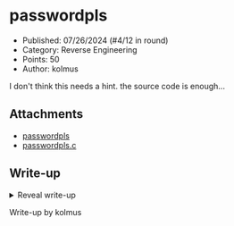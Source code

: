 # passwordpls

- Published: 07/26/2024 (#4/12 in round)
- Category: Reverse Engineering
- Points: 50
- Author: kolmus

I don't think this needs a hint. the source code is enough...

## Attachments

- [passwordpls](./passwordpls)
- [passwordpls.c](./passwordpls.c)

## Write-up

<details>
<summary>Reveal write-up</summary>

Simply reverse the operations done to the input before it's checked.

- Xor the hardcoded value with the key
- Reverse
- Subtract 1 from each byte
- Enter the result as the password

Below are intended solve scripts (First one is by Kolmus; second one is by Vipin)

```python
value = "P8Va2Q04yV4SiW8l79fCg1i6"
key = "dvdYRiiR66r6X3XXSj03QQXy"

xored = []
for i in range(len(value)):
    xored.append(chr(ord(value[i]) ^ ord(key[i])))

reversed = xored[::-1]

decremented = []
for char in reversed:
    decremented.append(chr(ord(char) - 1))

print("Password:", ''.join(decremented))
```

```py
from pwn import xor
s1 = b'P8Va2Q04yV4SiW8l79fCg1i6';s2 = b'dvdYRiiR66r6X3XXSj03QQXy'
xored = xor(s1, s2) [::-1]
final = bytearray()
for x in xored:
    final.append(x - 1)

flag = f"csd{{{final.decode()}}}"
print(flag)
```

Flag: ```csd{N0_5oURc3_c0dE_NeX7_71M3}```

</details>

Write-up by kolmus
